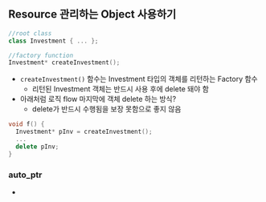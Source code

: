 ## Resource 관리하는 Object 사용하기

```C++
//root class
class Investment { ... };

//factory function
Investment* createInvestment();
```
- `createInvestment()` 함수는 Investment 타입의 객체를 리턴하는 Factory 함수
  - 리턴된 Investment 객체는 반드시 사용 후에 delete 돼야 함
- 아래처럼 로직 flow 마지막에 객체 delete 하는 방식?
  - delete가 반드시 수행됨을 보장 못함으로 좋지 않음
```c++
void f() {
  Investment* pInv = createInvestment();
  ...
  delete pInv;
}
```

### auto_ptr
- 
